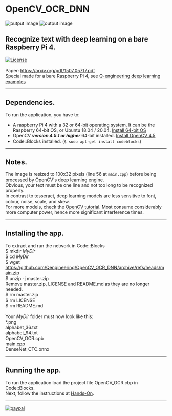 # OpenCV_OCR_DNN
![output image]( https://qengineering.eu/github/OpenCV_OCR_1.png )
![output image]( https://qengineering.eu/github/OpenCV_OCR_2.png )
## Recognize text with deep learning on a bare Raspberry Pi 4. <br/>
[![License](https://img.shields.io/badge/License-BSD%203--Clause-blue.svg)](https://opensource.org/licenses/BSD-3-Clause)<br/><br/>
Paper: https://arxiv.org/pdf/1507.05717.pdf<br/>
Special made for a bare Raspberry Pi 4, see [Q-engineering deep learning examples](https://qengineering.eu/deep-learning-examples-on-raspberry-32-64-os.html)

------------

## Dependencies.
To run the application, you have to:
- A raspberry Pi 4 with a 32 or 64-bit operating system. It can be the Raspberry 64-bit OS, or Ubuntu 18.04 / 20.04. [Install 64-bit OS](https://qengineering.eu/install-raspberry-64-os.html) <br/>
- OpenCV ***version 4.5.1 or higher*** 64-bit installed. [Install OpenCV 4.5](https://qengineering.eu/install-opencv-4.5-on-raspberry-64-os.html) <br/>
- Code::Blocks installed. (```$ sudo apt-get install codeblocks```)


------------

## Notes.
The image is resized to 100x32 pixels (line 56 at `main.cpp`) before being processed by OpenCV's deep learning engine.<br>
Obvious, your text must be one line and not too long to be recognized properly.<br>
In contrast to tesseract, deep learning models are less sensitive to font, colour, noise, scale, and skew.<br>
For more models, check the [OpenCV tutorial](https://docs.opencv.org/4.x/d4/d43/tutorial_dnn_text_spotting.html). Most consume considerably more computer power, hence more significant interference times.

------------

## Installing the app.
To extract and run the network in Code::Blocks <br/>
$ mkdir *MyDir* <br/>
$ cd *MyDir* <br/>
$ wget https://github.com/Qengineering/OpenCV_OCR_DNN/archive/refs/heads/main.zip <br/>
$ unzip -j master.zip <br/>
Remove master.zip, LICENSE and README.md as they are no longer needed. <br/> 
$ rm master.zip <br/>
$ rm LICENSE <br/>
$ rm README.md <br/> <br/>
Your *MyDir* folder must now look like this: <br/> 
*.png <br/>
alphabet_36.txt <br/>
alphabet_94.txt <br/>
OpenCV_OCR.cpb <br/>
main.cpp <br/>
DenseNet_CTC.onnx <br/>

------------

## Running the app.
To run the application load the project file OpenCV_OCR.cbp in Code::Blocks.<br/> 
Next, follow the instructions at [Hands-On](https://qengineering.eu/deep-learning-examples-on-raspberry-32-64-os.html#HandsOn).

------------

[![paypal](https://qengineering.eu/images/TipJarSmall4.png)](https://www.paypal.com/cgi-bin/webscr?cmd=_s-xclick&hosted_button_id=CPZTM5BB3FCYL) 
